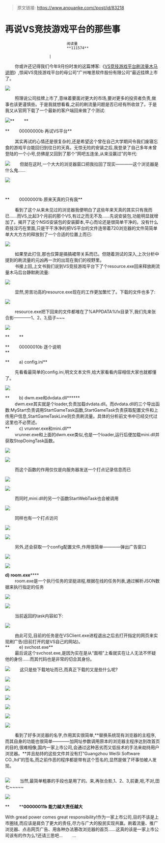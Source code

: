 > 原文链接: https://www.anquanke.com//post/id/83218 


# 再说VS竞技游戏平台的那些事


                                阅读量   
                                **111574**
                            
                        |
                        
                                                                                    



        你或许还记得我们今年9月份时发的这篇博客:《[VS竞技游戏平台刷流量木马说明](http://blogs.360.cn/360safe/2015/09/24/about_flow_trojan_in_vs_game_platform/)》,惊闻VS竞技游戏平台的母公司“广州唯思软件股份有限公司”最近挂牌上市了。<br>

[![](https://p4.ssl.qhimg.com/t015b6d6b421dffcec1.png)](http://blogs.360.cn/360safe/files/2015/12/01%E4%B8%8A%E5%B8%82.png)

        照理说公司挂牌上市了,意味着要面对更大的市场,要对更多的投资者负责,做事也该更谨慎些。于是我就想看看,之前的刷流量问题是否已经有所收敛了。于是我又从官网下载了一个最新的客户端回来做了个测试:<br>

[![](https://p3.ssl.qhimg.com/t010d9abd58d4fae19a.png)](http://blogs.360.cn/360safe/files/2015/12/02%E5%AE%89%E8%A3%85%E5%8C%85.png)**        **

**        00000000b 再试VS平台**<br>

        其实再试的心情还是很复杂的,还是希望这个曾在自己大学期间令我们废寝忘食的游戏平台能回归到往日的天真。无惊无险的安装之后,我登录了自己多年未曾登陆的一个小号,仿佛是又回到了那个“网吧五连坐,从来没赢过”的年代:<br>

[![](https://p2.ssl.qhimg.com/t014d4c4593a7dd33cc.png)](http://blogs.360.cn/360safe/files/2015/12/04%E7%99%BB%E5%BD%95.png)        但就在这时,一个大大的浏览器窗口把我拉回了现实————这个浏览器是什么鬼……<br>

[![](https://p2.ssl.qhimg.com/t0153fe96cfac9e0b70.png)](http://blogs.360.cn/360safe/files/2015/12/03%E5%AE%89%E8%A3%85720%E6%B5%8F%E8%A7%88%E5%99%A8.png)

<br>

**        00000001b 原来天真的只有我**

        看到了这个从来未见过的浏览器我便明白了这些年来天真的其实只有我而已……而VS,比起3个月前的那个VS,有过之而无不及……先说安装包,功能明显就增加了。揭开了这个NSIS安装包的安装脚本,平心而论还是很简单干净的。没有什么奇技淫巧在里面,只是干干净净的把VS平台的文件连带着720浏览器的文件简简单单大大方方的释放到了一个合适的位置上而已:<br>

[![](https://p1.ssl.qhimg.com/t0161ccfc1ebfd625a1.png)](http://blogs.360.cn/360safe/files/2015/12/06%E5%AE%89%E8%A3%85720%E6%B5%8F%E8%A7%88%E5%99%A8.png)

        如果至此打住,那也仅算是搞搞裙带关系而已。但随着测试的深入,上次分析中提到的刷流量的元凶再一次的出现在我们的视野里。<br>        书接上回,上文书我们说到VS竞技游戏平台下了个resource.exe回来释放刷流量木马后台静默刷流量:<br>

[![](https://p1.ssl.qhimg.com/t012f58c27e7beb4611.png)](http://blogs.360.cn/360safe/files/2015/09/009_%E5%85%B3%E7%B3%BB.png)

        显然,劳苦功高的resource.exe现在的工作更加繁忙了。下载的文件也多了:<br>

[![](https://p2.ssl.qhimg.com/t014c65f9a6d3103bea.png)](http://blogs.360.cn/360safe/files/2015/12/07%E4%B8%8B%E8%BD%BD.png)

        resource.exe把下回来的文件都堆在了%APPDATA%fx目录下,我们先来张合影————1、2、3,茄子~~~<br>

[![](https://p5.ssl.qhimg.com/t0181de056eb36f8ba1.png)](http://blogs.360.cn/360safe/files/2015/12/09%E5%90%88%E5%BD%B1.png)

**        **

**        00000010b 逐个说明<strong style="font-weight: bold">**</strong>**<br>**

**        a) config.ini**<br>

        先看看最简单的config.ini,明文文本文件,给大家看看内容相信大家也就都懂了。<br>

[![](https://p5.ssl.qhimg.com/t01b7b6a1a917c2d75d.png)](http://blogs.360.cn/360safe/files/2015/12/08config.png)

**        b) dwm.exe和dvdata.dll******<br>        dwm.exe其实就是个loader,负责加载dvdata.dll。而dvdata.dll的三个导出函数:MyStart负责调用StartGameTask函数,StartGameTask负责获取配置文件和上传用户信息,StartGameTaskLine则负责刷流量。具体的分析前文书中已经交代过这里也不必赘述。<br>**        c) vrunner.exe和mini.dll**<br>        vrunner.exe和上面的dwm.exe类似,也是一个loader,运行后便加载mini.dll并获取StopDoingTask函数。<br>

[![](https://p2.ssl.qhimg.com/t01b940fc7cd9f9b70a.png)](https://p2.ssl.qhimg.com/t01b940fc7cd9f9b70a.png)

[![](https://p3.ssl.qhimg.com/t014c21065e74a2df3e.png)](http://blogs.360.cn/360safe/files/2015/12/11-Get-StopDoingTask.png)

        而这个函数的作用仅仅是向服务器发送一个打点记录信息而已<br>

[![](https://p4.ssl.qhimg.com/t01829bae63ed3e7901.png)](http://blogs.360.cn/360safe/files/2015/12/12-mini_internetopen.png)

[![](https://p3.ssl.qhimg.com/t018510266e3245585c.png)](http://blogs.360.cn/360safe/files/2015/12/13-mini_HTTP%E6%89%93%E7%82%B9.png)

        而同时,mini.dll的另一个函数StartWebTask也会被调用<br>

[![](https://p1.ssl.qhimg.com/t01abd28ae537a5cc89.png)](http://blogs.360.cn/360safe/files/2015/12/14-mini_StartWebTask.png)

        同样也有一个打点访问<br>

[![](https://p1.ssl.qhimg.com/t01a7e3ec5c1ce905bb.png)](http://blogs.360.cn/360safe/files/2015/12/15-mini_InternetConnect.png)

[![](https://p1.ssl.qhimg.com/t01fedad7e9e0ebfaeb.png)](http://blogs.360.cn/360safe/files/2015/12/16-mini_Request.png)

        另外,还会获取一个config配置文件,作用很简单————弹出广告窗口<br>

[![](https://p1.ssl.qhimg.com/t01a336ed5df67f1372.png)](http://blogs.360.cn/360safe/files/2015/12/17-mini_Request_config.png)

[![](https://p4.ssl.qhimg.com/t0124395ab997e97080.png)](http://blogs.360.cn/360safe/files/2015/12/18-mini_ShowWind.png)

**d) room.exe******<br>        room.exe是一个执行任务的坚挺进程,根据在线的任务列表,通过解析JSON数据来执行指定的任务<br>

[![](https://p5.ssl.qhimg.com/t013b490fd98bcd7e9a.png)](http://blogs.360.cn/360safe/files/2015/12/20-room_url.png)

[![](https://p4.ssl.qhimg.com/t01122110b2c7d421a4.png)](http://blogs.360.cn/360safe/files/2015/12/21-room_parse.png)

        当前返回的task内容如下:<br>

[![](https://p0.ssl.qhimg.com/t01de94907a8f0f073d.png)](http://blogs.360.cn/360safe/files/2015/12/19-room_task.png)

        由此可见,目前的任务是在VSClient.exe进程退出之后去打开指定的网页来实现刷广告(目前打开的是VS自己的网站)。<br>**        e) svchost.exe**<br>        最后说这个svchost.exe,是因为实在是从“面相”上看就实在让人无法不怀疑他的身份……而其代码也是非常的切合其身份。<br>

[![](https://p2.ssl.qhimg.com/t01412846d2eff9e04e.png)](http://blogs.360.cn/360safe/files/2015/12/22-svchost-urls.png)        这只是些下载地址而已,而真正下载的又是些什么呢?<br>

[![](https://p1.ssl.qhimg.com/t0103a7cfc8b6a6cc74.png)](http://blogs.360.cn/360safe/files/2015/12/30-svchost-360chrome.png)

[![](https://p4.ssl.qhimg.com/t01376ca34f0a1a098a.png)](http://blogs.360.cn/360safe/files/2015/12/31-svchost-360se.png)

[![](https://p5.ssl.qhimg.com/t0154856c4bb42cc9f9.png)](http://blogs.360.cn/360safe/files/2015/12/32-svchost-liebao.png)

[![](https://p1.ssl.qhimg.com/t01411236d3bdb948bb.png)](http://blogs.360.cn/360safe/files/2015/12/33-svchost-chrome.png)

[![](https://p2.ssl.qhimg.com/t013f16f84962589b0d.png)](http://blogs.360.cn/360safe/files/2015/12/34-svchost-tw.png)

[![](https://p2.ssl.qhimg.com/t0194bb3745dcfd3cf1.png)](http://blogs.360.cn/360safe/files/2015/12/35-svchost-ff.png)

        看到了好多浏览器的名字,作用其实很简单,**替换系统现有浏览器的主程序,而其自身的功能也很简单————加网址参数调用原本的浏览器主程序达到改首页的目的,很难相像,国内一家上市公司,会通过这种恶劣而又低技术的手法来劫持用户浏览器。**并且劫持的这些文件并没有打“Guangzhou WeiSi Software CO.,ltd”的签名,而之前作恶的程序都是带有这个签名的,显然是做了坏事怕被人发现。



[![](data:image/png;base64,iVBORw0KGgoAAAANSUhEUgAAAAEAAAABCAYAAAAfFcSJAAAAAXNSR0IArs4c6QAAAARnQU1BAACxjwv8YQUAAAAJcEhZcwAADsQAAA7EAZUrDhsAAAANSURBVBhXYzh8+PB/AAffA0nNPuCLAAAAAElFTkSuQmCC)](http://blogs.360.cn/360safe/files/2015/12/QQ%E6%88%AA%E5%9B%BE20151231102333.jpg)

[![](https://p4.ssl.qhimg.com/t0190ba318dc006b6e6.png)](http://blogs.360.cn/360safe/files/2015/12/40-svchost-%E6%9B%BF%E6%8D%A2.png)        当然,最简单粗暴的手段也是用了的。来,再张合影,1、2、3,前妻,呃,不对,田七~~~~~<br>

[![](https://p1.ssl.qhimg.com/t01995dd89742f44411.png)](http://blogs.360.cn/360safe/files/2015/12/05%E6%94%B9%E9%A6%96%E9%A1%B5%E5%A4%A7%E5%90%88%E5%BD%B1.png)

**        ****00000011b 能力越大责任越大**

With gread power comes great responsibility!作为一家上市公司,目的不该是上市圈钱,而应该是肩负了更大的责任,尽力与广大的股民实现共赢。刷着流量、推广浏览器、点击网页广告、用各种办法篡改浏览器的首页……这真的该是一家上市公司该有的作为么?还请三思吧…        …
